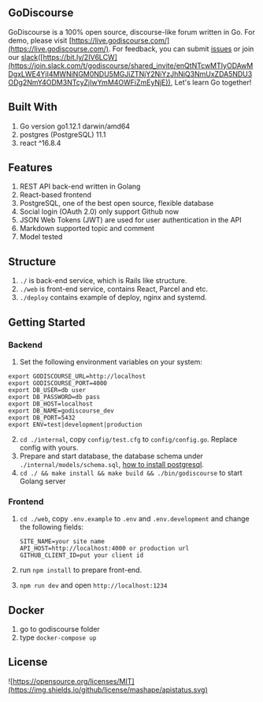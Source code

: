 ## GoDiscourse
GoDiscourse is a 100% open source, discourse-like forum written in Go. For demo, please visit [https://live.godiscourse.com/](https://live.godiscourse.com/). For feedback, you can submit [issues](https://github.com/godiscourse/godiscourse/issues) or join our [slack](https://join.slack.com/t/godiscourse/shared_invite/enQtNTcwMTIyODAwMDgxLWE4YjI4MWNiNGM0NDU5MGJiZTNjY2NiYzJhNjQ3NmUxZDA5NDU3ODg2NmY4ODM3NTcyZjIwYmM4OWFiZmEyNjE)([https://bit.ly/2IV6LCW](https://join.slack.com/t/godiscourse/shared_invite/enQtNTcwMTIyODAwMDgxLWE4YjI4MWNiNGM0NDU5MGJiZTNjY2NiYzJhNjQ3NmUxZDA5NDU3ODg2NmY4ODM3NTcyZjIwYmM4OWFiZmEyNjE)), Let's learn Go together!

## Built With
1. Go version go1.12.1 darwin/amd64
2. postgres (PostgreSQL) 11.1
3. react ^16.8.4

## Features
1. REST API back-end written in Golang
2. React-based frontend
3. PostgreSQL, one of the best open source, flexible database 
4. Social login (OAuth 2.0) only support Github now
5. JSON Web Tokens (JWT) are used for user authentication in the API
6. Markdown supported topic and comment
7. Model tested

## Structure
1. `./` is back-end service, which is Rails like structure.
2. `./web` is front-end service, contains React, Parcel and etc.
2. `./deploy` contains example of deploy, nginx and systemd.

## Getting Started

### Backend
1. Set the following environment variables on your system:

```
export GODISCOURSE_URL=http://localhost
export GODISCOURSE_PORT=4000
export DB_USER=db user
export DB_PASSWORD=db pass
export DB_HOST=localhost
export DB_NAME=godiscourse_dev
export DB_PORT=5432
export ENV=test|development|production
```

2. `cd ./internal`, copy `config/test.cfg` to `config/config.go`. Replace config with yours.
3. Prepare and start database, the database schema under `./internal/models/schema.sql`, [how to install postgresql](https://www.digitalocean.com/community/tutorials/how-to-install-and-use-postgresql-on-ubuntu-18-04).
4. `cd ./ && make install && make build && ./bin/godiscourse` to start Golang server

### Frontend
1. `cd ./web`, copy `.env.example` to `.env` and `.env.development` and change the following fields:
   
    ```
    SITE_NAME=your site name
    API_HOST=http://localhost:4000 or production url
    GITHUB_CLIENT_ID=put your client id
    ```
2. run `npm install` to prepare front-end.
3. `npm run dev` and open `http://localhost:1234`

## Docker
1. go to godiscourse folder
2. type `docker-compose up` 

## License
![https://opensource.org/licenses/MIT](https://img.shields.io/github/license/mashape/apistatus.svg)
